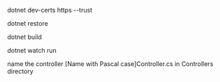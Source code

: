 dotnet dev-certs https --trust

dotnet restore

dotnet build

dotnet watch run

name the controller [Name with Pascal case]Controller.cs in Controllers directory

